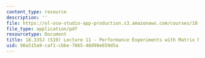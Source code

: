 ```yaml
---
content_type: resource
description: ''
file: https://ol-ocw-studio-app-production.s3.amazonaws.com/courses/18-335j-introduction-to-numerical-methods-spring-2019/90a515a9caf1cbbe706548d90e659d5a_MIT18_335JS19_lec11.pdf
file_type: application/pdf
resourcetype: Document
title: 18.335J (S19) Lecture 11 - Performance Experiments with Matrix Multiplication
uid: 90a515a9-caf1-cbbe-7065-48d90e659d5a
---
```

